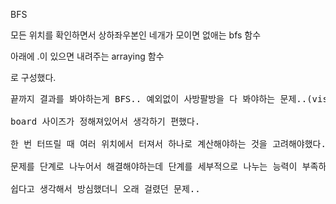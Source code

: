 BFS

모든 위치를 확인하면서 상하좌우본인 네개가 모이면 없애는 bfs 함수

아래에 .이 있으면 내려주는 arraying 함수

로 구성했다.

<pre>
끝까지 결과를 봐야하는게 BFS.. 예외없이 사방팔방을 다 봐야하는 문제..(visit 리스트 필수)

board 사이즈가 정해져있어서 생각하기 편했다.

한 번 터뜨릴 때 여러 위치에서 터져서 하나로 계산해야하는 것을 고려해야했다. (flag, cnt로 나눔)

문제를 단계로 나누어서 해결해야하는데 단계를 세부적으로 나누는 능력이 부족하다.

쉽다고 생각해서 방심했더니 오래 걸렸던 문제..
</pre>